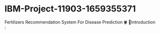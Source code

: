# IBM-Project-11903-1659355371
Fertilizers Recommendation System For Disease Prediction 🍀
🌱Introduction :
